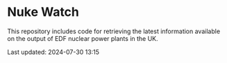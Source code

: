 # Nuke Watch

This repository includes code for retrieving the latest information available on the output of EDF nuclear power plants in the UK.

Last updated: 2024-07-30 13:15